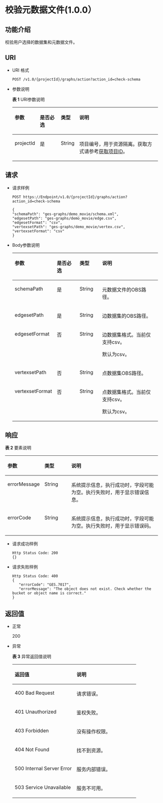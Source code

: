# 校验元数据文件\(1.0.0）<a name="ges_03_0014"></a>

## 功能介绍<a name="section57615916"></a>

校验用户选择的数据集和元数据文件。

## URI<a name="section48781203"></a>

-   URI 格式

    ```
    POST /v1.0/{projectId}/graphs/action?action_id=check-schema
    ```

-   参数说明

    **表 1**  URI参数说明

    <a name="table43929781165736"></a>
    <table><thead align="left"><tr id="row1958984165736"><th class="cellrowborder" valign="top" width="14.96%" id="mcps1.2.5.1.1"><p id="p43184933165753"><a name="p43184933165753"></a><a name="p43184933165753"></a>参数</p>
    </th>
    <th class="cellrowborder" valign="top" width="15%" id="mcps1.2.5.1.2"><p id="p8318671165753"><a name="p8318671165753"></a><a name="p8318671165753"></a>是否必选</p>
    </th>
    <th class="cellrowborder" valign="top" width="10.89%" id="mcps1.2.5.1.3"><p id="p2723770165753"><a name="p2723770165753"></a><a name="p2723770165753"></a>类型</p>
    </th>
    <th class="cellrowborder" valign="top" width="59.150000000000006%" id="mcps1.2.5.1.4"><p id="p19298830165753"><a name="p19298830165753"></a><a name="p19298830165753"></a>说明</p>
    </th>
    </tr>
    </thead>
    <tbody><tr id="row65594242165736"><td class="cellrowborder" valign="top" width="14.96%" headers="mcps1.2.5.1.1 "><p id="p52306446165753"><a name="p52306446165753"></a><a name="p52306446165753"></a>projectId</p>
    </td>
    <td class="cellrowborder" valign="top" width="15%" headers="mcps1.2.5.1.2 "><p id="p8963723165753"><a name="p8963723165753"></a><a name="p8963723165753"></a>是</p>
    </td>
    <td class="cellrowborder" valign="top" width="10.89%" headers="mcps1.2.5.1.3 "><p id="p54972944165753"><a name="p54972944165753"></a><a name="p54972944165753"></a>String</p>
    </td>
    <td class="cellrowborder" valign="top" width="59.150000000000006%" headers="mcps1.2.5.1.4 "><p id="p23623494165753"><a name="p23623494165753"></a><a name="p23623494165753"></a>项目编号，用于资源隔离。获取方式请参考<a href="获取项目ID.md">获取项目ID</a>。</p>
    </td>
    </tr>
    </tbody>
    </table>


## 请求<a name="section36377647"></a>

-   请求样例

    ```
    POST https://Endpoint/v1.0/{projectId}/graphs/action?action_id=check-schema
    
    {    
    "schemaPath": "ges-graphs/demo_movie/schema.xml",
    "edgesetPath": "ges-graphs/demo_movie/edge.csv",
    "edgesetFormat": "csv",
    "vertexsetPath": "ges-graphs/demo_movie/vertex.csv",
    "vertexsetFormat": "csv"
    }
    ```

-   Body参数说明

    <a name="table22271706"></a>
    <table><thead align="left"><tr id="row29980797"><th class="cellrowborder" valign="top" width="24.11%" id="mcps1.1.5.1.1"><p id="p12525455"><a name="p12525455"></a><a name="p12525455"></a>参数</p>
    </th>
    <th class="cellrowborder" valign="top" width="16.71%" id="mcps1.1.5.1.2"><p id="p7928950"><a name="p7928950"></a><a name="p7928950"></a>是否必选</p>
    </th>
    <th class="cellrowborder" valign="top" width="15.85%" id="mcps1.1.5.1.3"><p id="p38265242"><a name="p38265242"></a><a name="p38265242"></a>类型</p>
    </th>
    <th class="cellrowborder" valign="top" width="43.33%" id="mcps1.1.5.1.4"><p id="p12476898"><a name="p12476898"></a><a name="p12476898"></a>说明</p>
    </th>
    </tr>
    </thead>
    <tbody><tr id="row3995831"><td class="cellrowborder" valign="top" width="24.11%" headers="mcps1.1.5.1.1 "><p id="p55226880"><a name="p55226880"></a><a name="p55226880"></a>schemaPath</p>
    </td>
    <td class="cellrowborder" valign="top" width="16.71%" headers="mcps1.1.5.1.2 "><p id="p44192294"><a name="p44192294"></a><a name="p44192294"></a>是</p>
    </td>
    <td class="cellrowborder" valign="top" width="15.85%" headers="mcps1.1.5.1.3 "><p id="p22806032"><a name="p22806032"></a><a name="p22806032"></a>String</p>
    </td>
    <td class="cellrowborder" valign="top" width="43.33%" headers="mcps1.1.5.1.4 "><p id="p35349286"><a name="p35349286"></a><a name="p35349286"></a>元数据文件的OBS路径。</p>
    </td>
    </tr>
    <tr id="row49708126"><td class="cellrowborder" valign="top" width="24.11%" headers="mcps1.1.5.1.1 "><p id="p66935266"><a name="p66935266"></a><a name="p66935266"></a>edgesetPath</p>
    </td>
    <td class="cellrowborder" valign="top" width="16.71%" headers="mcps1.1.5.1.2 "><p id="p53047495"><a name="p53047495"></a><a name="p53047495"></a>是</p>
    </td>
    <td class="cellrowborder" valign="top" width="15.85%" headers="mcps1.1.5.1.3 "><p id="p1879861"><a name="p1879861"></a><a name="p1879861"></a>String</p>
    </td>
    <td class="cellrowborder" valign="top" width="43.33%" headers="mcps1.1.5.1.4 "><p id="p18051027"><a name="p18051027"></a><a name="p18051027"></a>边数据集的OBS路径。</p>
    </td>
    </tr>
    <tr id="row28241515"><td class="cellrowborder" valign="top" width="24.11%" headers="mcps1.1.5.1.1 "><p id="p5861397"><a name="p5861397"></a><a name="p5861397"></a>edgesetFormat</p>
    </td>
    <td class="cellrowborder" valign="top" width="16.71%" headers="mcps1.1.5.1.2 "><p id="p5011139"><a name="p5011139"></a><a name="p5011139"></a>否</p>
    </td>
    <td class="cellrowborder" valign="top" width="15.85%" headers="mcps1.1.5.1.3 "><p id="p3249118"><a name="p3249118"></a><a name="p3249118"></a>String</p>
    </td>
    <td class="cellrowborder" valign="top" width="43.33%" headers="mcps1.1.5.1.4 "><p id="p61851981"><a name="p61851981"></a><a name="p61851981"></a>边数据集格式。当前仅支持csv。</p>
    <p id="p43954553"><a name="p43954553"></a><a name="p43954553"></a>默认为csv。</p>
    </td>
    </tr>
    <tr id="row60046657"><td class="cellrowborder" valign="top" width="24.11%" headers="mcps1.1.5.1.1 "><p id="p31941010"><a name="p31941010"></a><a name="p31941010"></a>vertexsetPath</p>
    </td>
    <td class="cellrowborder" valign="top" width="16.71%" headers="mcps1.1.5.1.2 "><p id="p37085012"><a name="p37085012"></a><a name="p37085012"></a>否</p>
    </td>
    <td class="cellrowborder" valign="top" width="15.85%" headers="mcps1.1.5.1.3 "><p id="p51095982"><a name="p51095982"></a><a name="p51095982"></a>String</p>
    </td>
    <td class="cellrowborder" valign="top" width="43.33%" headers="mcps1.1.5.1.4 "><p id="p45133897"><a name="p45133897"></a><a name="p45133897"></a>点数据集OBS路径。</p>
    </td>
    </tr>
    <tr id="row3551894"><td class="cellrowborder" valign="top" width="24.11%" headers="mcps1.1.5.1.1 "><p id="p19268021"><a name="p19268021"></a><a name="p19268021"></a>vertexsetFormat</p>
    </td>
    <td class="cellrowborder" valign="top" width="16.71%" headers="mcps1.1.5.1.2 "><p id="p17205864"><a name="p17205864"></a><a name="p17205864"></a>否</p>
    </td>
    <td class="cellrowborder" valign="top" width="15.85%" headers="mcps1.1.5.1.3 "><p id="p51497752"><a name="p51497752"></a><a name="p51497752"></a>String</p>
    </td>
    <td class="cellrowborder" valign="top" width="43.33%" headers="mcps1.1.5.1.4 "><p id="p10568364"><a name="p10568364"></a><a name="p10568364"></a>点数据集格式。当前仅支持csv。</p>
    <p id="p50731149"><a name="p50731149"></a><a name="p50731149"></a>默认为csv。</p>
    </td>
    </tr>
    </tbody>
    </table>


## 响应<a name="section58963369"></a>

**表 2**  要素说明

<a name="table54212435"></a>
<table><thead align="left"><tr id="row3404451"><th class="cellrowborder" valign="top" width="18.18%" id="mcps1.2.4.1.1"><p id="p7325143"><a name="p7325143"></a><a name="p7325143"></a>参数</p>
</th>
<th class="cellrowborder" valign="top" width="18.18%" id="mcps1.2.4.1.2"><p id="p56465711"><a name="p56465711"></a><a name="p56465711"></a>类型</p>
</th>
<th class="cellrowborder" valign="top" width="63.63999999999999%" id="mcps1.2.4.1.3"><p id="p10319892"><a name="p10319892"></a><a name="p10319892"></a>说明</p>
</th>
</tr>
</thead>
<tbody><tr id="row30604909"><td class="cellrowborder" valign="top" width="18.18%" headers="mcps1.2.4.1.1 "><p id="p63078563"><a name="p63078563"></a><a name="p63078563"></a>errorMessage</p>
</td>
<td class="cellrowborder" valign="top" width="18.18%" headers="mcps1.2.4.1.2 "><p id="p9089949"><a name="p9089949"></a><a name="p9089949"></a>String</p>
</td>
<td class="cellrowborder" valign="top" width="63.63999999999999%" headers="mcps1.2.4.1.3 "><p id="p65197251"><a name="p65197251"></a><a name="p65197251"></a>系统提示信息，执行成功时，字段可能为空。执行失败时，用于显示错误信息。</p>
</td>
</tr>
<tr id="row49904355"><td class="cellrowborder" valign="top" width="18.18%" headers="mcps1.2.4.1.1 "><p id="p15720951"><a name="p15720951"></a><a name="p15720951"></a>errorCode</p>
</td>
<td class="cellrowborder" valign="top" width="18.18%" headers="mcps1.2.4.1.2 "><p id="p65437548"><a name="p65437548"></a><a name="p65437548"></a>String</p>
</td>
<td class="cellrowborder" valign="top" width="63.63999999999999%" headers="mcps1.2.4.1.3 "><p id="p65950058"><a name="p65950058"></a><a name="p65950058"></a>系统提示信息，执行成功时，字段可能为空。执行失败时，用于显示错误码。</p>
</td>
</tr>
</tbody>
</table>

-   请求成功样例

    ```
    Http Status Code: 200
    {}
    ```

-   请求失败样例

    ```
    Http Status Code: 400
    {
       "errorCode": "GES.7017",
       "errorMessage": "The object does not exist. Check whether the bucket or object name is correct." 
    }
    ```


## 返回值<a name="section31681477171926"></a>

-   正常

    200

-   异常

    **表 3**  异常返回值说明

    <a name="table13727335171952"></a>
    <table><thead align="left"><tr id="row65378532171952"><th class="cellrowborder" valign="top" width="50%" id="mcps1.2.3.1.1"><p id="p61169740171952"><a name="p61169740171952"></a><a name="p61169740171952"></a>返回值</p>
    </th>
    <th class="cellrowborder" valign="top" width="50%" id="mcps1.2.3.1.2"><p id="p55801921171952"><a name="p55801921171952"></a><a name="p55801921171952"></a>说明</p>
    </th>
    </tr>
    </thead>
    <tbody><tr id="row23661738171952"><td class="cellrowborder" valign="top" width="50%" headers="mcps1.2.3.1.1 "><p id="p37552624171952"><a name="p37552624171952"></a><a name="p37552624171952"></a>400 Bad Request</p>
    </td>
    <td class="cellrowborder" valign="top" width="50%" headers="mcps1.2.3.1.2 "><p id="p21863674171952"><a name="p21863674171952"></a><a name="p21863674171952"></a>请求错误。</p>
    </td>
    </tr>
    <tr id="row62555340171952"><td class="cellrowborder" valign="top" width="50%" headers="mcps1.2.3.1.1 "><p id="p33817784171952"><a name="p33817784171952"></a><a name="p33817784171952"></a>401 Unauthorized</p>
    </td>
    <td class="cellrowborder" valign="top" width="50%" headers="mcps1.2.3.1.2 "><p id="p54885980171952"><a name="p54885980171952"></a><a name="p54885980171952"></a>鉴权失败。</p>
    </td>
    </tr>
    <tr id="row24211779171952"><td class="cellrowborder" valign="top" width="50%" headers="mcps1.2.3.1.1 "><p id="p14997103171952"><a name="p14997103171952"></a><a name="p14997103171952"></a>403 Forbidden</p>
    </td>
    <td class="cellrowborder" valign="top" width="50%" headers="mcps1.2.3.1.2 "><p id="p6805864171952"><a name="p6805864171952"></a><a name="p6805864171952"></a>没有操作权限。</p>
    </td>
    </tr>
    <tr id="row61252781171952"><td class="cellrowborder" valign="top" width="50%" headers="mcps1.2.3.1.1 "><p id="p62528195171952"><a name="p62528195171952"></a><a name="p62528195171952"></a>404 Not Found</p>
    </td>
    <td class="cellrowborder" valign="top" width="50%" headers="mcps1.2.3.1.2 "><p id="p31619034171952"><a name="p31619034171952"></a><a name="p31619034171952"></a>找不到资源。</p>
    </td>
    </tr>
    <tr id="row16135853171952"><td class="cellrowborder" valign="top" width="50%" headers="mcps1.2.3.1.1 "><p id="p31935720171952"><a name="p31935720171952"></a><a name="p31935720171952"></a>500 Internal Server Error</p>
    </td>
    <td class="cellrowborder" valign="top" width="50%" headers="mcps1.2.3.1.2 "><p id="p36656503171952"><a name="p36656503171952"></a><a name="p36656503171952"></a>服务内部错误。</p>
    </td>
    </tr>
    <tr id="row61473074171952"><td class="cellrowborder" valign="top" width="50%" headers="mcps1.2.3.1.1 "><p id="p13263067171952"><a name="p13263067171952"></a><a name="p13263067171952"></a>503 Service Unavailable</p>
    </td>
    <td class="cellrowborder" valign="top" width="50%" headers="mcps1.2.3.1.2 "><p id="p566604171952"><a name="p566604171952"></a><a name="p566604171952"></a>服务不可用。</p>
    </td>
    </tr>
    </tbody>
    </table>


